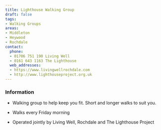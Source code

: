 ```yaml
---
title: Lighthouse Walking Group
draft: false
tags:
- Walking Groups
areas:
- Middleton
- Heywood
- Rochdale
contact:
  phone:
  - 01706 751 190 Living Well
  - 0161 643 1163 The Lighthouse
  web_addresses:
  - https://www.livingwellrochdale.com
  - http://www.lighthouseproject.org.uk
---
```


### Information
* Walking group to help keep you fit. Short and longer
walks to suit you.

* Walks every Friday morning

* Operated jointly by Living Well, Rochdale and
The Lighthouse Project